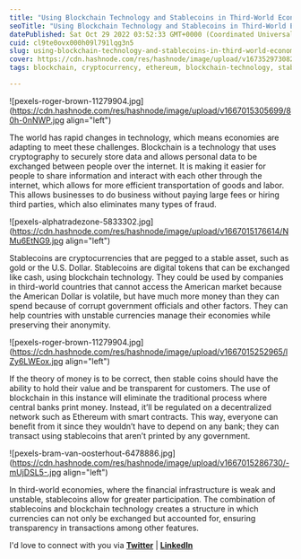 ```yaml
---
title: "Using Blockchain Technology and Stablecoins in Third-World Economies"
seoTitle: "Using Blockchain Technology and Stablecoins in Third-World Economies"
datePublished: Sat Oct 29 2022 03:52:33 GMT+0000 (Coordinated Universal Time)
cuid: cl9te0ovx000h09l791lqg3n5
slug: using-blockchain-technology-and-stablecoins-in-third-world-economies
cover: https://cdn.hashnode.com/res/hashnode/image/upload/v1673529730828/e73b6d92-1873-4212-be87-e981b932afab.jpeg
tags: blockchain, cryptocurrency, ethereum, blockchain-technology, stablecoins

---
```


![pexels-roger-brown-11279904.jpg](https://cdn.hashnode.com/res/hashnode/image/upload/v1667015305699/80h-0nNWP.jpg align="left")

The world has rapid changes in technology, which means economies are adapting to meet these challenges. Blockchain is a technology that uses cryptography to securely store data and allows personal data to be exchanged between people over the internet. It is making it easier for people to share information and interact with each other through the internet, which allows for more efficient transportation of goods and labor. This allows businesses to do business without paying large fees or hiring third parties, which also eliminates many types of fraud.

![pexels-alphatradezone-5833302.jpg](https://cdn.hashnode.com/res/hashnode/image/upload/v1667015176614/NMu6EtNG9.jpg align="left")

Stablecoins are cryptocurrencies that are pegged to a stable asset, such as gold or the U.S. Dollar. Stablecoins are digital tokens that can be exchanged like cash, using blockchain technology. They could be used by companies in third-world countries that cannot access the American market because the American Dollar is volatile, but have much more money than they can spend because of corrupt government officials and other factors. They can help countries with unstable currencies manage their economies while preserving their anonymity.

![pexels-roger-brown-11279904.jpg](https://cdn.hashnode.com/res/hashnode/image/upload/v1667015252965/lZy6LWEox.jpg align="left")

If the theory of money is to be correct, then stable coins should have the ability to hold their value and be transparent for customers. The use of blockchain in this instance will eliminate the traditional process where central banks print money. Instead, it’ll be regulated on a decentralized network such as Ethereum with smart contracts. This way, everyone can benefit from it since they wouldn’t have to depend on any bank; they can transact using stablecoins that aren’t printed by any government.

![pexels-bram-van-oosterhout-6478886.jpg](https://cdn.hashnode.com/res/hashnode/image/upload/v1667015286730/-mUjDSL5-.jpg align="left")

In third-world economies, where the financial infrastructure is weak and unstable, stablecoins allow for greater participation. The combination of stablecoins and blockchain technology creates a structure in which currencies can not only be exchanged but accounted for, ensuring transparency in transactions among other features.

I'd love to connect with you via [**Twitter**](https://twitter.com/bonaogeto) | [**LinkedIn**](https://www.linkedin.com/in/bonaventureogeto/)
